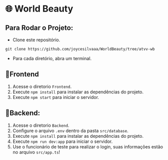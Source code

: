 <h1>🌐 World Beauty</h1>

## Para Rodar o Projeto:
 - Clone este repositório.
>
    git clone https://github.com/joycesilvaaa/WorldBeauty/tree/atvv-wb
>
 - Para cada diretório, abra um terminal.
<h2>📌Frontend</h2>

1. Acesse o diretorio `Frontend`.
2. Execute `npm install` para instalar as dependências do projeto.
3. Execute `npm start` para iniciar o servidor.
   
<h2>📌Backend:</h2>

1. Acesse o diretorio `Backend`.
2. Configure o arquivo `.env` dentro da pasta `src/database`.
3. Execute `npm install` para instalar as dependências do projeto.
4. Execute `npm run dev:app` para iniciar o servidor.
5. Use o funcionário de teste para realizar o login, suas informações estão no arquivo `src/app.ts`!
